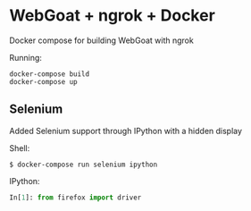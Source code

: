 # WebGoat + ngrok + Docker
Docker compose for building WebGoat with ngrok

Running:
```
docker-compose build
docker-compose up
```

## Selenium

Added Selenium support through IPython with a hidden display

Shell:
```
$ docker-compose run selenium ipython
```

IPython:
```python
In[1]: from firefox import driver
```
